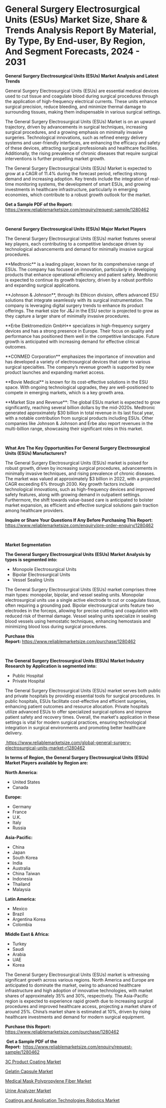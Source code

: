 <p><h1>General Surgery Electrosurgical Units (ESUs) Market Size, Share & Trends Analysis Report By Material, By Type, By End-user, By Region, And Segment Forecasts, 2024 - 2031</h1></p><p><strong>General Surgery Electrosurgical Units (ESUs) Market Analysis and Latest Trends</strong></p>
<p><p>General Surgery Electrosurgical Units (ESUs) are essential medical devices used to cut tissue and coagulate blood during surgical procedures through the application of high-frequency electrical currents. These units enhance surgical precision, reduce bleeding, and minimize thermal damage to surrounding tissues, making them indispensable in various surgical settings.</p><p>The General Surgery Electrosurgical Units (ESUs) Market is on an upward trajectory, driven by advancements in surgical techniques, increasing surgical procedures, and a growing emphasis on minimally invasive surgeries. Technological innovations, such as refined energy delivery systems and user-friendly interfaces, are enhancing the efficacy and safety of these devices, attracting surgical professionals and healthcare facilities. Additionally, the rising prevalence of chronic diseases that require surgical interventions is further propelling market growth.</p><p>The General Surgery Electrosurgical Units (ESUs) Market is expected to grow at a CAGR of 11.4% during the forecast period, reflecting strong demand and increasing adoption. Key trends include the integration of real-time monitoring systems, the development of smart ESUs, and growing investments in healthcare infrastructure, particularly in emerging economies, which contribute to a robust growth outlook for the market.</p></p>
<p><strong>Get a Sample PDF of the Report:&nbsp;</strong> <a href="https://www.reliablemarketsize.com/enquiry/request-sample/1280462?utm_campaign=1171&utm_medium=2&utm_source=Github&utm_content=ia&utm_term=30092024&utm_id=general-surgery-electrosurgical-units-esus">https://www.reliablemarketsize.com/enquiry/request-sample/1280462</a></p>
<p>&nbsp;</p>
<p><strong>General Surgery Electrosurgical Units (ESUs) Major Market Players</strong></p>
<p><p>The General Surgery Electrosurgical Units (ESUs) market features several key players, each contributing to a competitive landscape driven by technological advancements and demand for minimally invasive surgical procedures.</p><p>**Medtronic** is a leading player, known for its comprehensive range of ESUs. The company has focused on innovation, particularly in developing products that enhance operational efficiency and patient safety. Medtronic is expected to continue its growth trajectory, driven by a robust portfolio and expanding surgical applications.</p><p>**Johnson & Johnson**, through its Ethicon division, offers advanced ESU solutions that integrate seamlessly with its surgical instrumentation. The company is leveraging digital surgery trends to enhance its product offerings. The market size for J&J in the ESU sector is projected to grow as they capture a larger share of minimally invasive procedures.</p><p>**Erbe Elektromedizin GmbH** specializes in high-frequency surgery devices and has a strong presence in Europe. Their focus on quality and performance has positioned them well in the competitive landscape. Future growth is anticipated with increasing demand for effective clinical outcomes.</p><p>**CONMED Corporation** emphasizes the importance of innovation and has developed a variety of electrosurgical devices that cater to various surgical specialties. The company’s revenue growth is supported by new product launches and expanding market access.</p><p>**Bovie Medical** is known for its cost-effective solutions in the ESU space. With ongoing technological upgrades, they are well-positioned to compete in emerging markets, which is a key growth area.</p><p>**Market Size and Revenue**: The global ESUs market is expected to grow significantly, reaching several billion dollars by the mid-2020s. Medtronic generated approximately $30 billion in total revenue in its last fiscal year, with a notable contribution from surgical products including ESUs. Other companies like Johnson & Johnson and Erbe also report revenues in the multi-billion range, showcasing their significant roles in this market.</p></p>
<p>&nbsp;</p>
<p><strong>What Are The Key Opportunities For General Surgery Electrosurgical Units (ESUs) Manufacturers?</strong></p>
<p><p>The General Surgery Electrosurgical Units (ESUs) market is poised for robust growth, driven by increasing surgical procedures, advancements in minimally invasive techniques, and rising prevalence of chronic diseases. The market was valued at approximately $3 billion in 2022, with a projected CAGR exceeding 6% through 2030. Key growth factors include technological innovations, such as high-frequency devices and improved safety features, along with growing demand in outpatient settings. Furthermore, the shift towards value-based care is anticipated to bolster market expansion, as efficient and effective surgical solutions gain traction among healthcare providers.</p></p>
<p><strong>Inquire or Share Your Questions If Any Before Purchasing This Report:</strong> <a href="https://www.reliablemarketsize.com/enquiry/pre-order-enquiry/1280462?utm_campaign=1171&utm_medium=2&utm_source=Github&utm_content=ia&utm_term=30092024&utm_id=general-surgery-electrosurgical-units-esus">https://www.reliablemarketsize.com/enquiry/pre-order-enquiry/1280462</a></p>
<p>&nbsp;</p>
<p><strong>Market Segmentation</strong></p>
<p><strong>The General Surgery Electrosurgical Units (ESUs) Market Analysis by types is segmented into:</strong></p>
<p><ul><li>Monopole Electrosurgical Units</li><li>Bipolar Electrosurgical Units</li><li>Vessel Sealing Units</li></ul></p>
<p><p>The General Surgery Electrosurgical Units (ESUs) market comprises three main types: monopolar, bipolar, and vessel sealing units. Monopolar electrosurgical units use a single active electrode to cut or coagulate tissue, often requiring a grounding pad. Bipolar electrosurgical units feature two electrodes in the forceps, allowing for precise cutting and coagulation with reduced risk of thermal damage. Vessel sealing units specialize in sealing blood vessels using hemostatic techniques, enhancing hemostasis and minimizing blood loss during surgical procedures.</p></p>
<p><strong>Purchase this Report:&nbsp;</strong><a href="https://www.reliablemarketsize.com/purchase/1280462?utm_campaign=1171&utm_medium=2&utm_source=Github&utm_content=ia&utm_term=30092024&utm_id=general-surgery-electrosurgical-units-esus">https://www.reliablemarketsize.com/purchase/1280462</a></p>
<p>&nbsp;</p>
<p><strong>The General Surgery Electrosurgical Units (ESUs) Market Industry Research by Application is segmented into:</strong></p>
<p><ul><li>Public Hospital</li><li>Private Hospital</li></ul></p>
<p><p>The General Surgery Electrosurgical Units (ESUs) market serves both public and private hospitals by providing essential tools for surgical procedures. In public hospitals, ESUs facilitate cost-effective and efficient surgeries, enhancing patient outcomes and resource allocation. Private hospitals utilize advanced ESUs to offer specialized surgical options and improve patient safety and recovery times. Overall, the market's application in these settings is vital for modern surgical practices, ensuring technological integration in surgical environments and promoting better healthcare delivery.</p></p>
<p><a href="https://www.reliablemarketsize.com/global-general-surgery-electrosurgical-units-market-r1280462?utm_campaign=1171&utm_medium=2&utm_source=Github&utm_content=ia&utm_term=30092024&utm_id=general-surgery-electrosurgical-units-esus">&nbsp;https://www.reliablemarketsize.com/global-general-surgery-electrosurgical-units-market-r1280462</a></p>
<p><strong>In terms of Region, the General Surgery Electrosurgical Units (ESUs) Market Players available by Region are:</strong></p>
<p>
    <p> <strong> North America: </strong>
        <ul>
            <li>United States</li>
            <li>Canada</li>
        </ul>
        </p> 
    <p> <strong> Europe: </strong>
        <ul>
            <li>Germany</li>
            <li>France</li>
            <li>U.K.</li>
            <li>Italy</li>
            <li>Russia</li>
        </ul>
        </p> 
    <p> <strong> Asia-Pacific: </strong>
        <ul>
            <li>China</li>
            <li>Japan</li>
            <li>South Korea</li>
            <li>India</li>
            <li>Australia</li>
            <li>China Taiwan</li>
            <li>Indonesia</li>
            <li>Thailand</li>
            <li>Malaysia</li>
        </ul>
        </p> 
    <p> <strong> Latin America: </strong>
        <ul>
            <li>Mexico</li>
            <li>Brazil</li>
            <li>Argentina Korea</li>
            <li>Colombia</li>
        </ul>
        </p> 
    <p> <strong> Middle East & Africa: </strong>
        <ul>
            <li>Turkey</li>
            <li>Saudi</li>
            <li>Arabia</li>
            <li>UAE</li>
            <li>Korea</li>
        </ul>
    </p>
    </p>
<p><p>The General Surgery Electrosurgical Units (ESUs) market is witnessing significant growth across various regions. North America and Europe are anticipated to dominate the market, owing to advanced healthcare infrastructure and high adoption of innovative technologies, with market shares of approximately 35% and 30%, respectively. The Asia-Pacific region is expected to experience rapid growth due to increasing surgical procedures and improved healthcare access, projecting a market share of around 25%. China’s market share is estimated at 10%, driven by rising healthcare investments and demand for modern surgical equipment.</p></p>
<p><strong>Purchase this Report: </strong><a href="https://www.reliablemarketsize.com/purchase/1280462?utm_campaign=1171&utm_medium=2&utm_source=Github&utm_content=ia&utm_term=30092024&utm_id=general-surgery-electrosurgical-units-esus">https://www.reliablemarketsize.com/purchase/1280462</a></p>
<p>&nbsp;<strong>Get a Sample PDF of the Report:&nbsp;&nbsp;</strong><a href="https://www.reliablemarketsize.com/enquiry/request-sample/1280462?utm_campaign=1171&utm_medium=2&utm_source=Github&utm_content=ia&utm_term=30092024&utm_id=general-surgery-electrosurgical-units-esus">https://www.reliablemarketsize.com/enquiry/request-sample/1280462</a></p>
<p><strong></strong></p>
<p><p><a href="https://issuu.com/reportprime-2/docs/3c-product-coating-market-size-2030_eccd2bd5c078d5?utm_campaign=1171&utm_medium=2&utm_source=Github&utm_content=ia&utm_term=30092024&utm_id=general-surgery-electrosurgical-units-esus">3C Product Coating Market</a></p><p><a href="https://www.linkedin.com/pulse/mapping-gelatin-capsule-market-trends-challenges-breakthroughs-dddwe?utm_campaign=1171&utm_medium=2&utm_source=Github&utm_content=ia&utm_term=30092024&utm_id=general-surgery-electrosurgical-units-esus">Gelatin Capsule Market</a></p><p><a href="https://issuu.com/reportprime-2/docs/medical-mask-polypropylene-fiber-ma_989a9cca9b6e54?utm_campaign=1171&utm_medium=2&utm_source=Github&utm_content=ia&utm_term=30092024&utm_id=general-surgery-electrosurgical-units-esus">Medical Mask Polypropylene Fiber Market</a></p><p><a href="https://www.linkedin.com/pulse/urine-analyzer-market-global-trends-forecast-2024--rxzye?utm_campaign=1171&utm_medium=2&utm_source=Github&utm_content=ia&utm_term=30092024&utm_id=general-surgery-electrosurgical-units-esus">Urine Analyzer Market</a></p><p><a href="https://github.com/vimar16th/Market-Research-Report-List-6/blob/main/coatings-and-application-technologies-robotics-market.md?utm_campaign=1171&utm_medium=2&utm_source=Github&utm_content=ia&utm_term=30092024&utm_id=general-surgery-electrosurgical-units-esus">Coatings and Application Technologies Robotics Market</a></p></p>